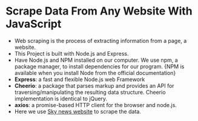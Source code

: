 # Scrape Data From Any Website With JavaScript
* Web scraping is the process of extracting information from a page, a website.
* This Project is built with Node.js and Express.<br>
* Have Node.js and NPM installed on our computer. We use npm, a package manager, to install dependencies for our program.
{NPM is available when you install Node from the official documentation}<br>
* **Express**: a fast and flexible Node.js web Framework
* **Cheerio**: a package that parses markup and provides an API for traversing/manipulating the resulting data structure. Cheerio implementation is identical to jQuery.
* **axios**: a promise-based HTTP client for the browser and node.js.
* Here we use [Sky news website](https://news.sky.com) to scrape the data.

